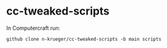 # cc-tweaked-scripts
In Computercraft run:

```
github clone n-krueger/cc-tweaked-scripts -b main scripts
```
